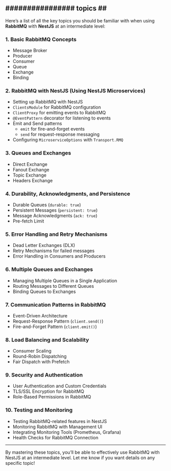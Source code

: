 ## ################ topics   ## ###################


Here’s 
a list of all the key topics you should be familiar with when using **RabbitMQ** with **NestJS** at an intermediate level:

### 1. **Basic RabbitMQ Concepts**
   - Message Broker
   - Producer
   - Consumer
   - Queue
   - Exchange
   - Binding

### 2. **RabbitMQ with NestJS (Using NestJS Microservices)**
   - Setting up RabbitMQ with NestJS
   - `ClientsModule` for RabbitMQ configuration
   - `ClientProxy` for emitting events to RabbitMQ
   - `@EventPattern` decorator for listening to events
   - Emit and Send patterns
     - `emit` for fire-and-forget events
     - `send` for request-response messaging
   - Configuring `MicroserviceOptions` with `Transport.RMQ`

### 3. **Queues and Exchanges**
   - Direct Exchange
   - Fanout Exchange
   - Topic Exchange
   - Headers Exchange

### 4. **Durability, Acknowledgments, and Persistence**
   - Durable Queues (`durable: true`)
   - Persistent Messages (`persistent: true`)
   - Message Acknowledgments (`ack: true`)
   - Pre-fetch Limit

### 5. **Error Handling and Retry Mechanisms**
   - Dead Letter Exchanges (DLX)
   - Retry Mechanisms for failed messages
   - Error Handling in Consumers and Producers

### 6. **Multiple Queues and Exchanges**
   - Managing Multiple Queues in a Single Application
   - Routing Messages to Different Queues
   - Binding Queues to Exchanges

### 7. **Communication Patterns in RabbitMQ**
   - Event-Driven Architecture
   - Request-Response Pattern (`client.send()`)
   - Fire-and-Forget Pattern (`client.emit()`)

### 8. **Load Balancing and Scalability**
   - Consumer Scaling
   - Round-Robin Dispatching
   - Fair Dispatch with Prefetch

### 9. **Security and Authentication**
   - User Authentication and Custom Credentials
   - TLS/SSL Encryption for RabbitMQ
   - Role-Based Permissions in RabbitMQ

### 10. **Testing and Monitoring**
   - Testing RabbitMQ-related features in NestJS
   - Monitoring RabbitMQ with Management UI
   - Integrating Monitoring Tools (Prometheus, Grafana)
   - Health Checks for RabbitMQ Connection

---

By mastering these topics, you’ll be able to effectively use RabbitMQ with NestJS at an intermediate level. Let me know if you want details on any specific topic!